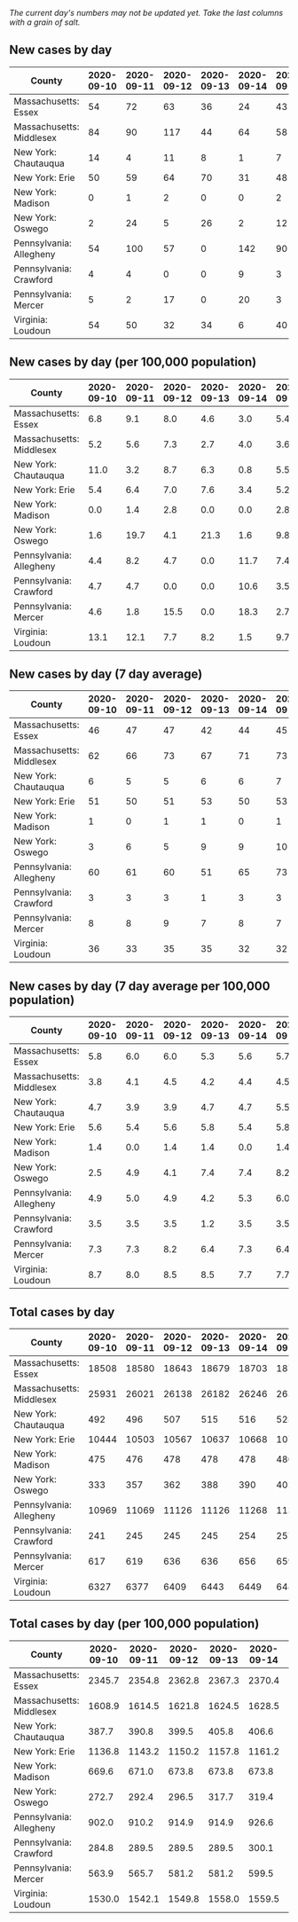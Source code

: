 _The current day's numbers may not be updated yet. Take the last columns with a grain of salt._
## New cases by day

| County | 2020-09-10 | 2020-09-11 | 2020-09-12 | 2020-09-13 | 2020-09-14 | 2020-09-15 | 2020-09-16 |
| --- | --- | --- | --- | --- | --- | --- | --- |
| Massachusetts: Essex | 54 | 72 | 63 | 36 | 24 | 43 |  |
| Massachusetts: Middlesex | 84 | 90 | 117 | 44 | 64 | 58 |  |
| New York: Chautauqua | 14 | 4 | 11 | 8 | 1 | 7 |  |
| New York: Erie | 50 | 59 | 64 | 70 | 31 | 48 |  |
| New York: Madison | 0 | 1 | 2 | 0 | 0 | 2 |  |
| New York: Oswego | 2 | 24 | 5 | 26 | 2 | 12 |  |
| Pennsylvania: Allegheny | 54 | 100 | 57 | 0 | 142 | 90 | 73 |
| Pennsylvania: Crawford | 4 | 4 | 0 | 0 | 9 | 3 | 6 |
| Pennsylvania: Mercer | 5 | 2 | 17 | 0 | 20 | 3 | 3 |
| Virginia: Loudoun | 54 | 50 | 32 | 34 | 6 | 40 | 34 |

## New cases by day (per 100,000 population)

| County | 2020-09-10 | 2020-09-11 | 2020-09-12 | 2020-09-13 | 2020-09-14 | 2020-09-15 | 2020-09-16 |
| --- | --- | --- | --- | --- | --- | --- | --- |
| Massachusetts: Essex | 6.8 | 9.1 | 8.0 | 4.6 | 3.0 | 5.4 |  |
| Massachusetts: Middlesex | 5.2 | 5.6 | 7.3 | 2.7 | 4.0 | 3.6 |  |
| New York: Chautauqua | 11.0 | 3.2 | 8.7 | 6.3 | 0.8 | 5.5 |  |
| New York: Erie | 5.4 | 6.4 | 7.0 | 7.6 | 3.4 | 5.2 |  |
| New York: Madison | 0.0 | 1.4 | 2.8 | 0.0 | 0.0 | 2.8 |  |
| New York: Oswego | 1.6 | 19.7 | 4.1 | 21.3 | 1.6 | 9.8 |  |
| Pennsylvania: Allegheny | 4.4 | 8.2 | 4.7 | 0.0 | 11.7 | 7.4 | 6.0 |
| Pennsylvania: Crawford | 4.7 | 4.7 | 0.0 | 0.0 | 10.6 | 3.5 | 7.1 |
| Pennsylvania: Mercer | 4.6 | 1.8 | 15.5 | 0.0 | 18.3 | 2.7 | 2.7 |
| Virginia: Loudoun | 13.1 | 12.1 | 7.7 | 8.2 | 1.5 | 9.7 | 8.2 |

## New cases by day (7 day average)

| County | 2020-09-10 | 2020-09-11 | 2020-09-12 | 2020-09-13 | 2020-09-14 | 2020-09-15 | 2020-09-16 |
| --- | --- | --- | --- | --- | --- | --- | --- |
| Massachusetts: Essex | 46 | 47 | 47 | 42 | 44 | 45 |  |
| Massachusetts: Middlesex | 62 | 66 | 73 | 67 | 71 | 73 |  |
| New York: Chautauqua | 6 | 5 | 5 | 6 | 6 | 7 |  |
| New York: Erie | 51 | 50 | 51 | 53 | 50 | 53 |  |
| New York: Madison | 1 | 0 | 1 | 1 | 0 | 1 |  |
| New York: Oswego | 3 | 6 | 5 | 9 | 9 | 10 |  |
| Pennsylvania: Allegheny | 60 | 61 | 60 | 51 | 65 | 73 | 74 |
| Pennsylvania: Crawford | 3 | 3 | 3 | 1 | 3 | 3 | 4 |
| Pennsylvania: Mercer | 8 | 8 | 9 | 7 | 8 | 7 | 7 |
| Virginia: Loudoun | 36 | 33 | 35 | 35 | 32 | 32 | 36 |

## New cases by day (7 day average per 100,000 population)

| County | 2020-09-10 | 2020-09-11 | 2020-09-12 | 2020-09-13 | 2020-09-14 | 2020-09-15 | 2020-09-16 |
| --- | --- | --- | --- | --- | --- | --- | --- |
| Massachusetts: Essex | 5.8 | 6.0 | 6.0 | 5.3 | 5.6 | 5.7 |  |
| Massachusetts: Middlesex | 3.8 | 4.1 | 4.5 | 4.2 | 4.4 | 4.5 |  |
| New York: Chautauqua | 4.7 | 3.9 | 3.9 | 4.7 | 4.7 | 5.5 |  |
| New York: Erie | 5.6 | 5.4 | 5.6 | 5.8 | 5.4 | 5.8 |  |
| New York: Madison | 1.4 | 0.0 | 1.4 | 1.4 | 0.0 | 1.4 |  |
| New York: Oswego | 2.5 | 4.9 | 4.1 | 7.4 | 7.4 | 8.2 |  |
| Pennsylvania: Allegheny | 4.9 | 5.0 | 4.9 | 4.2 | 5.3 | 6.0 | 6.1 |
| Pennsylvania: Crawford | 3.5 | 3.5 | 3.5 | 1.2 | 3.5 | 3.5 | 4.7 |
| Pennsylvania: Mercer | 7.3 | 7.3 | 8.2 | 6.4 | 7.3 | 6.4 | 6.4 |
| Virginia: Loudoun | 8.7 | 8.0 | 8.5 | 8.5 | 7.7 | 7.7 | 8.7 |

## Total cases by day

| County | 2020-09-10 | 2020-09-11 | 2020-09-12 | 2020-09-13 | 2020-09-14 | 2020-09-15 | 2020-09-16 |
| --- | --- | --- | --- | --- | --- | --- | --- |
| Massachusetts: Essex | 18508 | 18580 | 18643 | 18679 | 18703 | 18746 |  |
| Massachusetts: Middlesex | 25931 | 26021 | 26138 | 26182 | 26246 | 26304 |  |
| New York: Chautauqua | 492 | 496 | 507 | 515 | 516 | 523 |  |
| New York: Erie | 10444 | 10503 | 10567 | 10637 | 10668 | 10716 |  |
| New York: Madison | 475 | 476 | 478 | 478 | 478 | 480 |  |
| New York: Oswego | 333 | 357 | 362 | 388 | 390 | 402 |  |
| Pennsylvania: Allegheny | 10969 | 11069 | 11126 | 11126 | 11268 | 11358 | 11431 |
| Pennsylvania: Crawford | 241 | 245 | 245 | 245 | 254 | 257 | 263 |
| Pennsylvania: Mercer | 617 | 619 | 636 | 636 | 656 | 659 | 662 |
| Virginia: Loudoun | 6327 | 6377 | 6409 | 6443 | 6449 | 6489 | 6523 |

## Total cases by day (per 100,000 population)

| County | 2020-09-10 | 2020-09-11 | 2020-09-12 | 2020-09-13 | 2020-09-14 | 2020-09-15 | 2020-09-16 |
| --- | --- | --- | --- | --- | --- | --- | --- |
| Massachusetts: Essex | 2345.7 | 2354.8 | 2362.8 | 2367.3 | 2370.4 | 2375.8 |  |
| Massachusetts: Middlesex | 1608.9 | 1614.5 | 1621.8 | 1624.5 | 1628.5 | 1632.1 |  |
| New York: Chautauqua | 387.7 | 390.8 | 399.5 | 405.8 | 406.6 | 412.1 |  |
| New York: Erie | 1136.8 | 1143.2 | 1150.2 | 1157.8 | 1161.2 | 1166.4 |  |
| New York: Madison | 669.6 | 671.0 | 673.8 | 673.8 | 673.8 | 676.6 |  |
| New York: Oswego | 272.7 | 292.4 | 296.5 | 317.7 | 319.4 | 329.2 |  |
| Pennsylvania: Allegheny | 902.0 | 910.2 | 914.9 | 914.9 | 926.6 | 934.0 | 940.0 |
| Pennsylvania: Crawford | 284.8 | 289.5 | 289.5 | 289.5 | 300.1 | 303.7 | 310.8 |
| Pennsylvania: Mercer | 563.9 | 565.7 | 581.2 | 581.2 | 599.5 | 602.2 | 605.0 |
| Virginia: Loudoun | 1530.0 | 1542.1 | 1549.8 | 1558.0 | 1559.5 | 1569.1 | 1577.4 |
